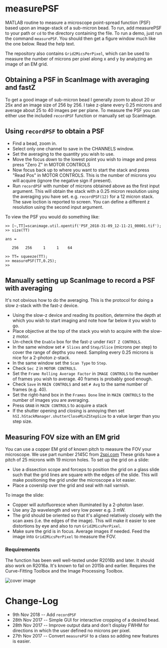 # measurePSF

MATLAB routine to measure a microscope point-spread function (PSF) based upon an image-stack of a sub-micron bead. 
To run, add measurePSF to your path or `cd` to the directory containing the file. To run a demo, just run the command `measurePSF`. You should then get a figure window much like the one below. Read the help text. 

The repository also contains `Grid2MicsPerPixel`, which can be used to measure the number of microns per pixel along x and y by analyzing an image of an EM grid. 

## Obtaining a PSF in ScanImage with averaging and fastZ
To get a good image of sub-micron bead I generally zoom to about 20 or 25x and an image size of 256 by 256. 
I take z-plane every 0.25 microns and average about 25 to 40 images per per plane. 
To measure the PSF you can either use the included `recordPSF` function or manually set up ScanImage. 

## Using `recordPSF` to obtain a PSF
* Find a bead, zoom in. 
* Select only one channel to save in the CHANNELS window.
* Set the averaging to the quantity you wish to use.
* Move the focus *down* to the lowest point you wish to image and press press "Zero Z" in MOTOR CONTROLS
* Now focus back up to where you want to start the stack and press "Read Pos" in MOTOR CONTROLS. 
This is the number of microns you will acquire (ignore the negative sign if present). 
* Run `recordPSF` with number of microns obtained above as the first input argument. This will obtain the stack with a 0.25 micron resolution using the averaging you have set. e.g. `recordPSF(12)` for a 12 micron stack. The save loction is reported to screen. You can define a different z resolution using the second input argument. 

To view the PSF you would do something like:
```
>> [~,TT]=scanimage.util.opentif('PSF_2018-31-09_12-11-21_00001.tif');
>> size(TT)

ans =

   256   256     1     1    64

>> TT= squeeze(TT);
>> measurePSF(TT,0.25);
>> 
```


## Manually setting up ScanImage to record a PSF with averaging
It's not obvious how to do the averaging.
This is the protocol for doing a slow z-stack with the fast-z device.

* Using the slow-z device and reading its position, determine the depth at which you wish to start imaging and note how far below it you wish to go. 
* Place objective at the top of the stack you wish to acquire with the slow-z motor.
* Un-check the `Enable` box for the fast-z under `FAST Z CONTROLS`.
* In the same window set `# Slices` and `Step/Slice` (microns per step) to cover the range of depths you need. 
  Sampling every 0.25 microns is nice for a 2-photon z-stack. 
* In the same window set the `Scan Type` to `Step`.
* Check `Sec Z` in `MOTOR CONTROLS`.
* Set the `Frame Rolling Average Factor` in `IMAGE CONTROLS` to the number of frames you wish to average. 
  40 frames is probably good enough.
* Check `Save` in `MAIN CONTROLS` and set `# Avg` to the same number of frames (e.g. 40).
* Set the right-hand box in the `Frames Done` line in `MAIN CONTROLS` to the number of images you are averaging.
* Press `GRAB` in `MAIN CONTROLS` to acquire a stack
* If the shutter opening and closing is annoying then set `hSI.hStackManager.shutterCloseMinZStepSize` to a value larger than you step size. 

## Measuring FOV size with an EM grid
You can use a copper EM grid of known pitch to measure the FOV your microscope. 
We use part number 2145C from [2spi.com](http://www.2spi.com/category/grids)
These grids have a pitch of 25 microns with 19 micron holes. 
To set up the grid on a slide:

* Use a dissection scope and forceps to position the grid on a glass slide such that the grid lines are square with the edges of the slide. 
This will make positioning the grid under the microscope a lot easier. 
* Place a coverslip over the grid and seal with nail varnish. 

To image the slide:
* Copper will autofluoresce when illuminated by a 2-photon laser. 
* Use any 2p wavelength and very low power e.g. 3 mW. 
* The grid should be oriented so that it's aligned relatively closely with the scan axes (i.e. the edges of the image). 
This will make it easier to see distortions by eye and also to run `Grid2MicsPerPixel`.
* Make sure the grid is in focus. Average images if needed. Feed the image into `Grid2MicsPerPixel` to measure the FOV.

### Requirements
The function has been well well-tested under R2016b and later. 
It should also work on R2016a. It's known to fail on 2015b and earlier.
Requires the Curve-Fitting Toolbox and the Image Processing Toolbox.


![cover image](https://raw.githubusercontent.com/raacampbell/measurePSF/gh-pages/realBead.png "Main Window")


# Change-Log
* 9th Nov 2018 -- Add `recordPSF`
* 28th Nov 2017 -- Simple GUI for interactive cropping of a desired bead.
* 28th Nov 2017 -- Improve output data and don't display FWHM for directions in which the user defined no microns per pixel.
* 27th Nov 2017 -- Convert `measurePSF` to a class so adding new features is easier.
